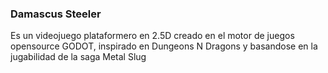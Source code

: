 

### Damascus Steeler
Es un videojuego plataformero en 2.5D creado en el motor de juegos opensource GODOT, inspirado en Dungeons N Dragons y basandose en la jugabilidad de la saga Metal Slug
